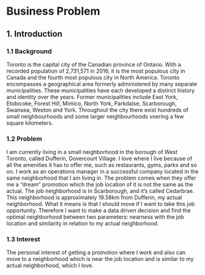 # Business Problem

## 1. Introduction

### 1.1 Background

Toronto is the capital city of the Canadian province of Ontario. With a recorded population of 2,731,571 in 2016, it is the most populous city in Canada and the fourth most populous city in North America.
Toronto encompasses a geographical area formerly administered by many separate municipalities. These municipalities have each developed a distinct history and identity over the years. Former municipalities include East York, Etobicoke, Forest Hill, Mimico, North York, Parkdalse, Scarborough, Swansea, Weston and York. Throughout the city there exist hundreds of small neighbourhoods and some larger neighbourhoods voering a few square kilometers.

### 1.2 Problem

I am currently living in a small neighborhood in the borough of West Toronto, called Dufferin, Dovercourt Village. I love where I live because of all the amenities it has to offer me, such as restaurants, gyms, parks and so on.
I work as an operations manager in a successful company located in the same neighborhood that I am living in. The problem comes when they offer me a “dream” promotion which the job location of it is not the same as the actual. The job neighborhood is in Scarborough, and it’s called Cedarbrae. 
This neighborhood is approximately 19.58km from Dufferin, my actual neighborhood. What it means is that I should move if I want to take this job opportunity. Therefore I want to make a data driven decision and find the optimal neighborhood between two parameters: nearness with the job location and similarity in relation to my actual neighborhood.

### 1.3 Interest

The personal interest of getting a promotion where I work and also can move to a neighborhood which is near the job location and is similar to my actual neighborhood, which I love.

